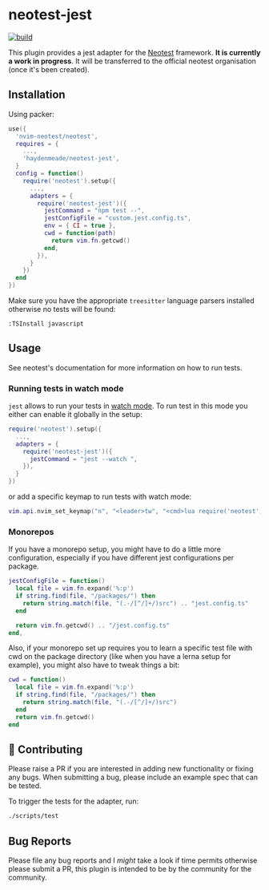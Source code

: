 # neotest-jest

[![build](https://github.com/haydenmeade/neotest-jest/actions/workflows/workflow.yaml/badge.svg)](https://github.com/haydenmeade/neotest-jest/actions/workflows/workflow.yaml)

This plugin provides a jest adapter for the [Neotest](https://github.com/rcarriga/neotest) framework.
**It is currently a work in progress**. It will be transferred to the official neotest organisation (once it's been created).

## Installation

Using packer:

```lua
use({
  'nvim-neotest/neotest',
  requires = {
    ...,
    'haydenmeade/neotest-jest',
  }
  config = function()
    require('neotest').setup({
      ...,
      adapters = {
        require('neotest-jest')({
          jestCommand = "npm test --",
          jestConfigFile = "custom.jest.config.ts",
          env = { CI = true },
          cwd = function(path)
            return vim.fn.getcwd()
          end,
        }),
      }
    })
  end
})
```

Make sure you have the appropriate `treesitter` language parsers installed otherwise no tests will be found:

```
:TSInstall javascript
```

## Usage

See neotest's documentation for more information on how to run tests.

### Running tests in watch mode

`jest` allows to run your tests in [watch mode](https://jestjs.io/docs/cli#--watch).
To run test in this mode you either can enable it globally in the setup:

```lua
require('neotest').setup({
  ...,
  adapters = {
    require('neotest-jest')({
      jestCommand = "jest --watch ",
    }),
  }
})
```

or add a specific keymap to run tests with watch mode:

```lua
vim.api.nvim_set_keymap("n", "<leader>tw", "<cmd>lua require('neotest').run.run({ jestCommand = 'jest --watch ' })<cr>", {})
```

### Monorepos
If you have a monorepo setup, you might have to do a little more configuration, especially if
you have different jest configurations per package.

```lua
jestConfigFile = function()
  local file = vim.fn.expand('%:p')
  if string.find(file, "/packages/") then
    return string.match(file, "(.-/[^/]+/)src") .. "jest.config.ts"
  end

  return vim.fn.getcwd() .. "/jest.config.ts"
end,
```

Also, if your monorepo set up requires you to learn a specific test file with cwd on the package
directory (like when you have a lerna setup for example), you might also have to tweak things a
bit:

```lua
cwd = function()
  local file = vim.fn.expand('%:p')
  if string.find(file, "/packages/") then
    return string.match(file, "(.-/[^/]+/)src")
  end
  return vim.fn.getcwd()
end
```

## :gift: Contributing

Please raise a PR if you are interested in adding new functionality or fixing any bugs. When submitting a bug, please include an example spec that can be tested.

To trigger the tests for the adapter, run:

```sh
./scripts/test
```

## Bug Reports

Please file any bug reports and I _might_ take a look if time permits otherwise please submit a PR, this plugin is intended to be by the community for the community.
